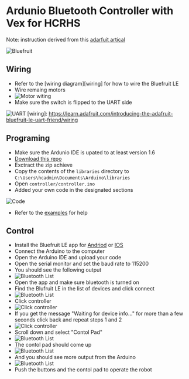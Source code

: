 # Ardunio Bluetooth Controller with Vex for HCRHS
Note: instruction derived from this [adarfuit artical](https://learn.adafruit.com/introducing-the-adafruit-bluefruit-le-uart-friend/)

![Bluefruit](/assets/bluefruit.jpg)
## Wiring

 - Refer to the [wiring diagram][wiring] for how to wire the Bluefruit LE
 - Wire remaing motors 
 - ![Motor witing](/assets/motor-wiring.png)
 - Make sure the switch is flipped to the UART side

![UART](/assets/uart-switch.jpg)
[wiring]: https://learn.adafruit.com/introducing-the-adafruit-bluefruit-le-uart-friend/wiring

## Programing

 - Make sure the Ardunio IDE is upated to at least version 1.6
 - [Download this repo](https://github.com/zethra/ardunio-bluetooth-controller/archive/master.zip)
 - Exctract the zip achieve
 - Copy the contents of the `libraries` directory to `C:\Users\hcadmin\Documents\Arduino\libraries`
 - Open `controller/controller.ino`
 - Added your own code in the designated sections

![Code](/assets/code.png)

 - Refer to the [examples](https://github.com/zethra/ardunio-bluetooth-controller/tree/master/examples/) for help

## Control
 - Install the Bluefruit LE app for [Andriod][andriod] or [IOS][ios]
 - Connect the Arduino to the computer
 - Open the Arduino IDE and upload your code
 - Open the serial monitor and set the baud rate to 115200
 - You should see the following output
 - ![Bluetooth List](/assets/serial1.png)
 - Open the app and make sure bluetooth is turned on
 - Find the Blufruit LE in the list of devices and click connect
 - ![Bluetooth List](/assets/app1.png)
 - Click controller
 - ![Click controller](/assets/app2.png)
 - If you get the message "Waiting for device info..." for more than a few seconds click back and repeat steps 1 and 2
 - ![Click controller](/assets/app3.png)
 - Scroll down and select "Contol Pad"
 - ![Bluetooth List](/assets/app4.png)
 - The contol pad should come up
 - ![Bluetooth List](/assets/app5.png)
 - And you should see more output from the Arduino
 - ![Bluetooth List](/assets/serial2.png)
 - Push the buttons and the contol pad to operate the robot
 
[andriod]: https://play.google.com/store/apps/details?id=com.adafruit.bluefruit.le.connect&hl=en
[ios]: https://itunes.apple.com/us/app/adafruit-bluefruit-le-connect/id830125974?mt=8
